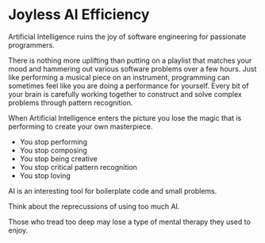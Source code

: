 # Joyless AI Efficiency

Artificial Intelligence ruins the joy of software engineering for passionate programmers.

There is nothing more uplifting than putting on a playlist that matches your mood and hammering out various software problems over a few hours. Just like performing a musical piece on an instrument, programming can sometimes feel like you are doing a performance for yourself. Every bit of your brain is carefully working together to construct and solve complex problems through pattern recognition.

When Artificial Intelligence enters the picture you lose the magic that is performing to create your own masterpiece.

- You stop performing
- You stop composing
- You stop being creative
- You stop critical pattern recognition
- You stop loving

AI is an interesting tool for boilerplate code and small problems.

Think about the reprecussions of using too much AI.

Those who tread too deep may lose a type of mental therapy they used to enjoy.
